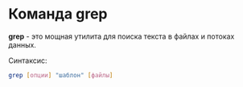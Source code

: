 # Команда grep

**grep** - это мощная утилита для поиска текста в файлах и потоках данных.

Синтаксис:  
```sh
grep [опции] "шаблон" [файлы]
```